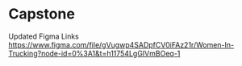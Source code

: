 # Capstone
Updated Figma Links
https://www.figma.com/file/gVugwp4SADpfCV0iFAz21r/Women-In-Trucking?node-id=0%3A1&t=h11754LgGIVmBOeq-1
